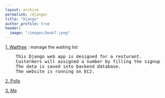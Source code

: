 ```yaml
---
layout: archive
permalink: /django/
title: "Django"
author_profile: true
header:
  image: "/images/book7.jpeg"
---  
```



[1. Waitfree](https://www.google.com) :  manage the waiting list
<pre>
    This Django web app is designed for a resturant. 
    Custermers will assigned a number by filling the signup form.  
    The data is saved into backend database. 
    The website is running on EC2.
</pre>

    

[2. Polls](https://www.google.com)

[3. Me](https://www.google.com)

